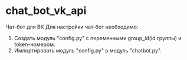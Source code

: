 # chat_bot_vk_api
Чат-бот для ВК
Для настройки чат-бот необходимо:
1. Создать модуль "config.py" с переменными group_id(id группы) и token-номером.
2. Импортировать модуль "config.py" в модуль "chatbot.py".
